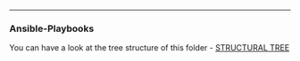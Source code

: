 ---
### Ansible-Playbooks

You can have a look at the tree structure of this folder - [STRUCTURAL TREE](https://github.com/pratiksuryvnshi/Ansible-Playbooks/blob/main/STRUCTURE.md)
